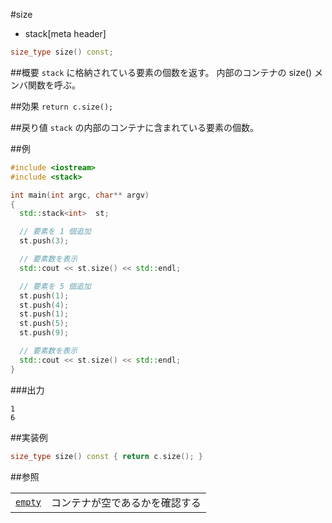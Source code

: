 #size
* stack[meta header]

```cpp
size_type size() const;
```

##概要
`stack` に格納されている要素の個数を返す。 
内部のコンテナの size() メンバ関数を呼ぶ。


##効果
`return c.size();`


##戻り値
`stack` の内部のコンテナに含まれている要素の個数。


##例
```cpp
#include <iostream>
#include <stack>

int main(int argc, char** argv)
{
  std::stack<int>  st;

  // 要素を 1 個追加
  st.push(3);

  // 要素数を表示
  std::cout << st.size() << std::endl;

  // 要素を 5 個追加
  st.push(1);
  st.push(4);
  st.push(1);
  st.push(5);
  st.push(9);

  // 要素数を表示
  std::cout << st.size() << std::endl;
}
```

###出力
```
1
6
```

##実装例
```cpp
size_type size() const { return c.size(); }
```

##参照

| | |
|-----------------------------------------------------------------------------------|--------------------------------------------------------------------------|
| [`empty`](./empty.md) | コンテナが空であるかを確認する |

